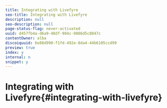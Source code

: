 ```yaml
---
title: Integrating with Livefyre
seo-title: Integrating with Livefyre
description: null
seo-description: null
page-status-flag: never-activated
uuid: d457fb4a-d6a9-48df-984c-9886d5c8847c
contentOwner: alba
discoiquuid: 6e88d990-f1fd-492e-8da4-44b6105ccd99
preview: true
index: y
internal: n
snippet: y
---
```


# Integrating with Livefyre{#integrating-with-livefyre}


